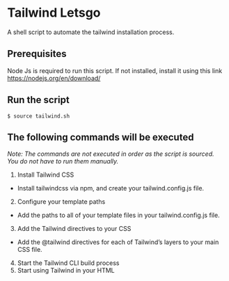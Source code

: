 # Tailwind Letsgo
A shell script to automate the tailwind installation process.

## Prerequisites
Node Js is required to run this script.
If not installed, install it using this link
https://nodejs.org/en/download/

## Run the script
```
$ source tailwind.sh
```

## The following commands will be executed

*Note: The commands are not executed in order as the script is sourced. You do not have to run them manually.*

1. Install Tailwind CSS
- Install tailwindcss via npm, and create your tailwind.config.js file.
2. Configure your template paths
- Add the paths to all of your template files in your tailwind.config.js file.
3. Add the Tailwind directives to your CSS
- Add the @tailwind directives for each of Tailwind’s layers to your main CSS file.
4. Start the Tailwind CLI build process
5. Start using Tailwind in your HTML